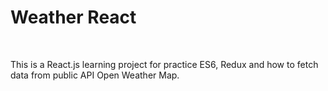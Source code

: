 <h1>Weather React </h1> <br>
<p>This is a React.js learning project for practice ES6, Redux and how to fetch data from public API <a src="https://openweathermap.org/">Open Weather Map</a>.</p>
